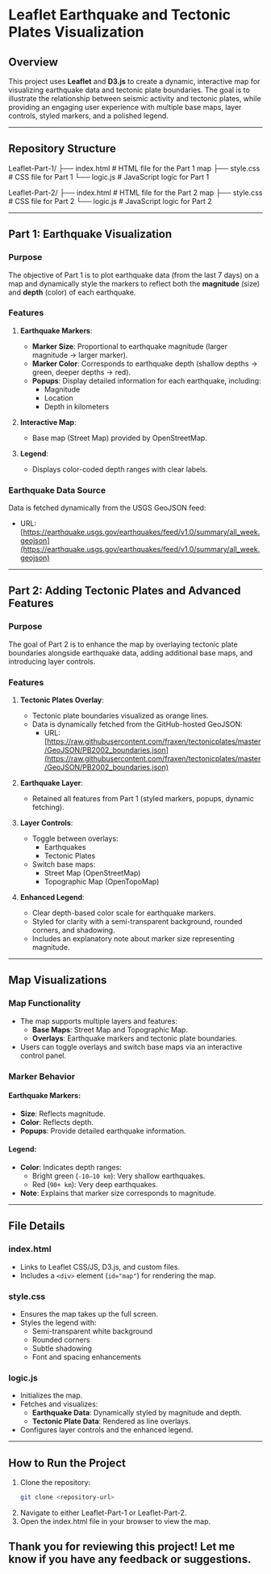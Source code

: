 # Leaflet Earthquake and Tectonic Plates Visualization

## Overview
This project uses **Leaflet** and **D3.js** to create a dynamic, interactive map for visualizing earthquake data and tectonic plate boundaries. The goal is to illustrate the relationship between seismic activity and tectonic plates, while providing an engaging user experience with multiple base maps, layer controls, styled markers, and a polished legend.

---

## Repository Structure
Leaflet-Part-1/ ├── index.html # HTML file for the Part 1 map ├── style.css # CSS file for Part 1 └── logic.js # JavaScript logic for Part 1

Leaflet-Part-2/ ├── index.html # HTML file for the Part 2 map ├── style.css # CSS file for Part 2 └── logic.js # JavaScript logic for Part 2

---

## Part 1: Earthquake Visualization
### Purpose
The objective of Part 1 is to plot earthquake data (from the last 7 days) on a map and dynamically style the markers to reflect both the **magnitude** (size) and **depth** (color) of each earthquake.

### Features
1. **Earthquake Markers**:
   - **Marker Size**: Proportional to earthquake magnitude (larger magnitude → larger marker).
   - **Marker Color**: Corresponds to earthquake depth (shallow depths → green, deeper depths → red).
   - **Popups**: Display detailed information for each earthquake, including:
     - Magnitude
     - Location
     - Depth in kilometers

2. **Interactive Map**:
   - Base map (Street Map) provided by OpenStreetMap.

3. **Legend**:
   - Displays color-coded depth ranges with clear labels.

### Earthquake Data Source
Data is fetched dynamically from the USGS GeoJSON feed:
- URL: [https://earthquake.usgs.gov/earthquakes/feed/v1.0/summary/all_week.geojson](https://earthquake.usgs.gov/earthquakes/feed/v1.0/summary/all_week.geojson)

---

## Part 2: Adding Tectonic Plates and Advanced Features
### Purpose
The goal of Part 2 is to enhance the map by overlaying tectonic plate boundaries alongside earthquake data, adding additional base maps, and introducing layer controls.

### Features
1. **Tectonic Plates Overlay**:
   - Tectonic plate boundaries visualized as orange lines.
   - Data is dynamically fetched from the GitHub-hosted GeoJSON:
     - URL: [https://raw.githubusercontent.com/fraxen/tectonicplates/master/GeoJSON/PB2002_boundaries.json](https://raw.githubusercontent.com/fraxen/tectonicplates/master/GeoJSON/PB2002_boundaries.json)

2. **Earthquake Layer**:
   - Retained all features from Part 1 (styled markers, popups, dynamic fetching).

3. **Layer Controls**:
   - Toggle between overlays:
     - Earthquakes
     - Tectonic Plates
   - Switch base maps:
     - Street Map (OpenStreetMap)
     - Topographic Map (OpenTopoMap)

4. **Enhanced Legend**:
   - Clear depth-based color scale for earthquake markers.
   - Styled for clarity with a semi-transparent background, rounded corners, and shadowing.
   - Includes an explanatory note about marker size representing magnitude.

---

## Map Visualizations
### Map Functionality
- The map supports multiple layers and features:
  - **Base Maps**: Street Map and Topographic Map.
  - **Overlays**: Earthquake markers and tectonic plate boundaries.
- Users can toggle overlays and switch base maps via an interactive control panel.

### Marker Behavior
#### **Earthquake Markers**:
- **Size**: Reflects magnitude.
- **Color**: Reflects depth.
- **Popups**: Provide detailed earthquake information.

#### **Legend**:
- **Color**: Indicates depth ranges:
  - Bright green (`-10–10 km`): Very shallow earthquakes.
  - Red (`90+ km`): Very deep earthquakes.
- **Note**: Explains that marker size corresponds to magnitude.

---

## File Details
### **index.html**
- Links to Leaflet CSS/JS, D3.js, and custom files.
- Includes a `<div>` element (`id="map"`) for rendering the map.

### **style.css**
- Ensures the map takes up the full screen.
- Styles the legend with:
  - Semi-transparent white background
  - Rounded corners
  - Subtle shadowing
  - Font and spacing enhancements

### **logic.js**
- Initializes the map.
- Fetches and visualizes:
  - **Earthquake Data**: Dynamically styled by magnitude and depth.
  - **Tectonic Plate Data**: Rendered as line overlays.
- Configures layer controls and the enhanced legend.

---

## How to Run the Project
1. Clone the repository:
   ```bash
   git clone <repository-url>
2. Navigate to either Leaflet-Part-1 or Leaflet-Part-2.
3. Open the index.html file in your browser to view the map.

## Thank you for reviewing this project! Let me know if you have any feedback or suggestions.
